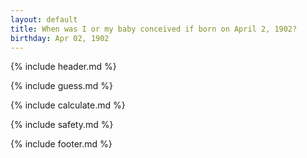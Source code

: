 ```yaml
---
layout: default
title: When was I or my baby conceived if born on April 2, 1902?
birthday: Apr 02, 1902
---
```


{% include header.md %}

{% include guess.md %}

{% include calculate.md %}

{% include safety.md %}

{% include footer.md %}



